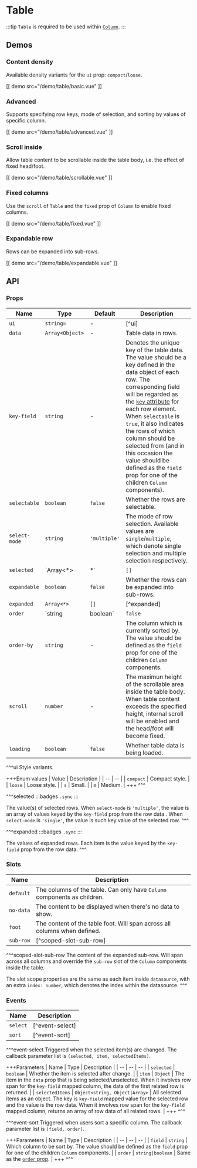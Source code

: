 # Table

:::tip
`Table` is required to be used within [`Column`](./column).
:::

## Demos

### Content density

Available density variants for the `ui` prop: `compact`/`loose`.

[[ demo src="/demo/table/basic.vue" ]]

### Advanced

Supports specifying row keys, mode of selection, and sorting by values of specific column.

[[ demo src="/demo/table/advanced.vue" ]]

### Scroll inside

Allow table content to be scrollable inside the table body, i.e. the effect of fixed head/foot.

[[ demo src="/demo/table/scrollable.vue" ]]

### Fixed columns

Use the `scroll` of `Table` and the `fixed` prop of `Column` to enable fixed columns.

[[ demo src="/demo/table/fixed.vue" ]]

### Expandable row

Rows can be expanded into sub-rows.

[[ demo src="/demo/table/expandable.vue" ]]

## API

### Props

| Name | Type | Default | Description |
| -- | -- | -- | -- |
| `ui` | `string=` | - | [^ui] |
| `data` | `Array<Object>` | - | Table data in rows. |
| `key-field` | `string` | - | Denotes the unique key of the table data. The value should be a key defined in the data object of each row. The corresponding field will be regarded as the [`key` attribute](https://vuejs.org/v2/guide/list.html#key) for each row element. When `selectable` is `true`, it also indicates the rows of which column should be selected from (and in this occasion the value should be defined as the `field` prop for one of the children `Column` components). |
| `selectable` | `boolean` | `false` | Whether the rows are selectable. |
| `select-mode` | `string` | `'multiple'` | The mode of row selection. Available values are `single`/`multiple`, which denote single selection and multiple selection respectively. |
| `selected` | `Array<*>|*` | `[]` | [^selected] |
| `expandable` | `boolean` | `false` | Whether the rows can be expanded into sub-rows. |
| `expanded` | `Array<*>` | `[]` | [^expanded] |
| `order` | `string|boolean` | `false` | The order for sorting the specified column. `false` denotes no specific order, while string values of `'asc'`/`'desc'` denote ascending/descending order respectively. |
| `order-by` | `string` | - | The column which is currently sorted by. The value should be defined as the `field` prop for one of the children `Column` components. |
| `scroll` | `number` | - | The maximun height of the scrollable area inside the table body. When table content exceeds the specified height, internal scroll will be enabled and the head/foot will become fixed. |
| `loading` | `boolean` | `false` | Whether table data is being loaded. |

^^^ui
Style variants.

+++Enum values
| Value | Description |
| -- | -- |
| `compact` | Compact style. |
| `loose` | Loose style. |
| `s` | Small. |
| `m` | Medium. |
+++
^^^

^^^selected
:::badges
`.sync`
:::

The value(s) of selected rows. When `select-mode` is `'multiple'`, the value is an array of values keyed by the `key-field` prop from the row data . When `select-mode` is `'single'`, the value is such key value of the selected row.
^^^

^^^expanded
:::badges
`.sync`
:::

The values of expanded rows. Each item is the value keyed by the `key-field` prop from the row data.
^^^

### Slots

| Name | Description |
| -- | -- |
| `default` | The columns of the table. Can only have `Column` components as children. |
| `no-data` | The content to be displayed when there's no data to show. |
| `foot` | The content of the table foot. Will span across all columns when defined. |
| `sub-row` | [^scoped-slot-sub-row] |

^^^scoped-slot-sub-row
The content of the expanded sub-row. Will span across all columns and override the `sub-row` slot of the `Column` components inside the table.

The slot scope properties are the same as each item inside `datasource`, with an extra `index: number`, which denotes the index within the datasource.
^^^

### Events

| Name | Description |
| -- | -- |
| `select` | [^event-select] |
| `sort` | [^event-sort] |

^^^event-select
Triggered when the selected item(s) are changed. The callback parameter list is `(selected, item, selectedItems)`.

+++Parameters
| Name | Type | Description |
| -- | -- | -- |
| `selected` | `boolean` | Whether the item is selected after change. |
| `item` | `Object` | The item in the `data` prop that is being selected/unselected. When it involves row span for the `key-field` mapped column, the data of the first related row is returned. |
| `selectedItems` | `Object<string, Object|Array>` | All selected items as an object. The key is `key-field` mapped value for the selected row and the value is the row data. When it involves row span for the `key-field` mapped column, returns an array of row data of all related rows. |
+++
^^^

^^^event-sort
Triggered when users sort a specific column. The callback parameter list is `(field, order)`.

+++Parameters
| Name | Type | Description |
| -- | -- | -- |
| `field` | `string` | Which column to be sort by. The value should be defined as the `field` prop for one of the children `Column` components. |
| `order` | `string|boolean` | Same as the [`order` prop](#props). |
+++
^^^
